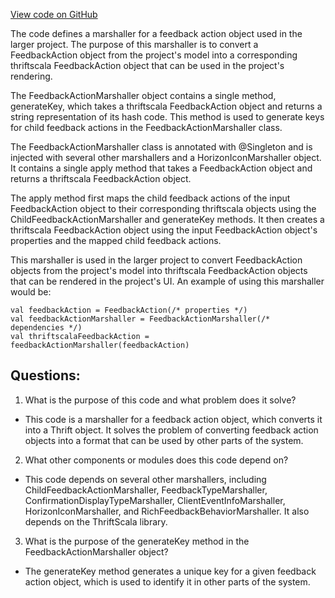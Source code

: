 [View code on GitHub](https://github.com/misbahsy/the-algorithm/product-mixer/core/src/main/scala/com/twitter/product_mixer/core/functional_component/marshaller/response/urt/metadata/FeedbackActionMarshaller.scala)

The code defines a marshaller for a feedback action object used in the larger project. The purpose of this marshaller is to convert a FeedbackAction object from the project's model into a corresponding thriftscala FeedbackAction object that can be used in the project's rendering. 

The FeedbackActionMarshaller object contains a single method, generateKey, which takes a thriftscala FeedbackAction object and returns a string representation of its hash code. This method is used to generate keys for child feedback actions in the FeedbackActionMarshaller class.

The FeedbackActionMarshaller class is annotated with @Singleton and is injected with several other marshallers and a HorizonIconMarshaller object. It contains a single apply method that takes a FeedbackAction object and returns a thriftscala FeedbackAction object. 

The apply method first maps the child feedback actions of the input FeedbackAction object to their corresponding thriftscala objects using the ChildFeedbackActionMarshaller and generateKey methods. It then creates a thriftscala FeedbackAction object using the input FeedbackAction object's properties and the mapped child feedback actions. 

This marshaller is used in the larger project to convert FeedbackAction objects from the project's model into thriftscala FeedbackAction objects that can be rendered in the project's UI. An example of using this marshaller would be:

```
val feedbackAction = FeedbackAction(/* properties */)
val feedbackActionMarshaller = FeedbackActionMarshaller(/* dependencies */)
val thriftscalaFeedbackAction = feedbackActionMarshaller(feedbackAction)
```
## Questions: 
 1. What is the purpose of this code and what problem does it solve? 
- This code is a marshaller for a feedback action object, which converts it into a Thrift object. It solves the problem of converting feedback action objects into a format that can be used by other parts of the system.

2. What other components or modules does this code depend on? 
- This code depends on several other marshallers, including ChildFeedbackActionMarshaller, FeedbackTypeMarshaller, ConfirmationDisplayTypeMarshaller, ClientEventInfoMarshaller, HorizonIconMarshaller, and RichFeedbackBehaviorMarshaller. It also depends on the ThriftScala library.

3. What is the purpose of the generateKey method in the FeedbackActionMarshaller object? 
- The generateKey method generates a unique key for a given feedback action object, which is used to identify it in other parts of the system.